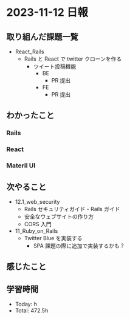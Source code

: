 # 2023-11-12 日報

## 取り組んだ課題一覧

- React_Rails
  - Rails と React で twitter クローンを作る
    - ツイート投稿機能
      - BE
        - PR 提出
      - FE
        - PR 提出

## わかったこと

### Rails

### React

### Materil UI

## 次やること

- 12.1_web_security
  - Rails セキュリティガイド - Rails ガイド
  - 安全なウェブサイトの作り方
  - CORS 入門
- 11_Ruby_on_Rails
  - Twitter Blue を実装する
    - SPA 課題の際に追加で実装するかも？

## 感じたこと

## 学習時間

- Today: h
- Total: 472.5h
